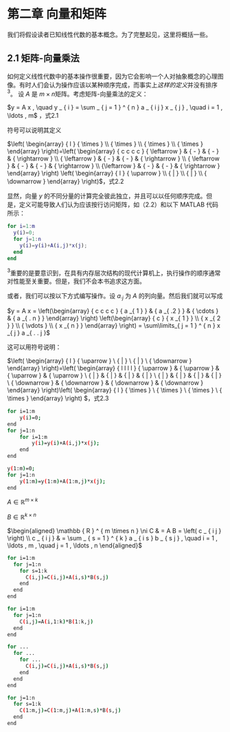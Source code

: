 # 第二章 向量和矩阵

我们将假设读者已知线性代数的基本概念。为了完整起见，这里将概括一些。

## 2.1 矩阵-向量乘法

如何定义线性代数中的基本操作很重要，因为它会影响一个人对抽象概念的心理图像。有时人们会认为操作应该以某种顺序完成，而事实上*这样的定义*并没有排序$^3$。 设 $A$ 是 $m\times n$矩阵。考虑矩阵-向量乘法的定义：

$y = A x , \quad y _ { i } = \sum _ { j = 1 } ^ { n } a _ { i j } x _ { j } , \quad i = 1 , \ldots , m$ ，式2.1

符号可以说明其定义

$\left( \begin{array} { l } { \times } \\ { \times } \\ { \times } \\ { \times } \end{array} \right)=\left( \begin{array} { c c c c } { \leftarrow } & { - } & { - } & { \rightarrow } \\ { \leftarrow } & { - } & { - } & { \rightarrow } \\ { \leftarrow } & { - } & { - } & { \rightarrow } \\ {\leftarrow } & { - } & { - } & { \rightarrow } \end{array} \right) \left( \begin{array} { l } { \uparrow } \\ { | } \\ { | }  \\ { \downarrow } \end{array} \right)$，式2.2

显然，向量 $y$ 的不同分量的计算完全彼此独立，并且可以以任何顺序完成。但是，定义可能导致人们认为应该按行访问矩阵，如（2.2）和以下 MATLAB 代码所示：

```matlab
for i=1:m
  y(i)=0;
  for j=1:n
    y(i)=y(i)+A(i,j)*x(j);
  end
end
```

$^3$重要的是要意识到，在具有内存层次结构的现代计算机上，执行操作的顺序通常对性能至关重要。但是，我们不会本书追求这方面。

或者，我们可以按以下方式编写操作。设 $a_{·j}$ 为 $A$ 的列向量。然后我们就可以写成

$y = A x = \left(\begin{array} { c c c c } { a _{ 1 } } & { a _{ .2 } } & { \cdots } & { a _{ . n } } \end{array} \right) \left(\begin{array} { c } { x _{ 1 } } \\ { x _{ 2 } } \\ { \vdots } \\ { x _{ n } } \end{array} \right) = \sum\limits_{ j = 1 } ^ { n } x _{ j } a _{ . . j }$

这可以用符号说明：

$\left( \begin{array} { l } { \uparrow } \\ { | } \\ { | }  \\ { \downarrow } \end{array} \right)=\left( \begin{array} { l l l l } { \uparrow } & { \uparrow } & { \uparrow } & { \uparrow } \\ { | } & { | } & { | } & { | } \\ { | } & { | } & { | } & { | } \\ { \downarrow } & { \downarrow } & { \downarrow } & { \downarrow } \end{array} \right)\left( \begin{array} { l } { \times } \\ { \times } \\ { \times } \\ { \times } \end{array} \right) $，式2.3

```bash
for i=1:m
    y(i)=0;
end
for j=1:n
    for i=1:m
    	y(i)=y(i)+A(i,j)*x(j);
    end
end
```

```bash
y(1:m)=0;
for j=1:n
	y(1:m)=y(1:m)+A(1:m,j)*x(j);
end
```

$A \in \mathbb { R } ^ { m \times k }$

$B \in \mathbb { R } ^ { k \times n }$

$\begin{aligned} \mathbb { R } ^ { m \times n } \ni C & = A B = \left( c _ { i j } \right) \\ c _ { i j } & = \sum _ { s = 1 } ^ { k } a _ { i s } b _ { s j } , \quad i = 1 , \ldots , m , \quad j = 1 , \ldots , n \end{aligned}$

```bash
for i=1:m
  for j=1:n
    for s=1:k
      C(i,j)=C(i,j)+A(i,s)*B(s,j)
    end
  end
end
```

```bash
for i=1:m
  for j=1:n
	C(i,j)=A(i,1:k)*B(1:k,j)
  end
end
```

```bash
for ...
  for ...
    for ...
      C(i,j)=C(i,j)+A(i,s)*B(s,j)
    end
  end
end
```

```bash
for j=1:n
  for s=1:k
	C(1:m,j)=C(1:m,j)+A(1:m,s)*B(s,j)
  end
end
```

